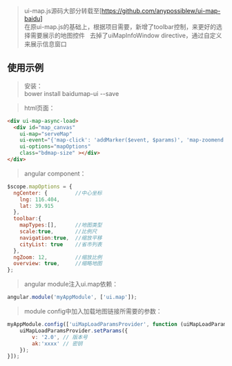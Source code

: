 > ui-map.js源码大部分转载至[https://github.com/anypossiblew/ui-map-baidu]   
> 在原ui-map.js的基础上，根据项目需要，新增了toolbar控制，来更好的选择需要展示的地图控件   
> 去掉了uiMapInfoWindow directive，通过自定义来展示信息窗口
## 使用示例
> 安装：   
bower install baidumap-ui --save


> html页面：
```html
<div ui-map-async-load>
  <div id="map_canvas"
    ui-map="serveMap"
    ui-event="{'map-click': 'addMarker($event, $params)', 'map-zoomend': 'setZoomMessage(serveMap.getZoom())' }"
    ui-options="mapOptions"
    class="bdmap-size" ></div>
</div>
```

> angular component：
```javascript
$scope.mapOptions = {
  ngCenter: {         //中心坐标
    lng: 116.404,
    lat: 39.915
  },
  toolbar:{
    mapTypes:[],      //地图类型
    scale:true,       //比例尺
    navigation:true,  //缩放平移
    cityList: true    //省市列表
  },
  ngZoom: 12,         //缩放比例
  overview: true,     //缩略地图
};
```

> angular module注入ui.map依赖：
```javascript
angular.module('myAppModule', ['ui.map']);
```

> module config中加入加载地图链接所需要的参数：
```javascript
myAppModule.config(['uiMapLoadParamsProvider', function (uiMapLoadParamsProvider) {
    uiMapLoadParamsProvider.setParams({
        v: '2.0', // 版本号
        ak:'xxxx' // 密钥
    });
}]);
```

